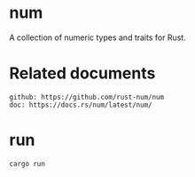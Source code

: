 # num

A collection of numeric types and traits for Rust.

# Related documents

    github: https://github.com/rust-num/num
    doc: https://docs.rs/num/latest/num/

# run

    cargo run